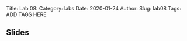 Title: Lab 08:
Category: labs
Date: 2020-01-24
Author: 
Slug: lab08
Tags: ADD TAGS HERE


## Slides
<!-- - [PDF | Lecture 1: Description]({attach}presentation/Lecture1_Data.pdf) -->
